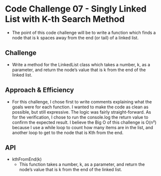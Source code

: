 # Code Challenge 07 - Singly Linked List with K-th Search Method

- The point of this code challenge will be to write a function which finds a node that is k spaces away from the end (or tail) of a linked list.

## Challenge

- Write a method for the LinkedList class which takes a number, k, as a parameter, and return the node’s value that is k from the end of the linked list.

## Approach & Efficiency

- For this challenge, I chose first to write comments explaining what the goals were for each function. I wanted to make the code as clean as possible, but still expressive. The logic was fairly straight-forward. As for the verification, I chose to run the console.log the return value to confirm the expected result. I believe the Big O of this challenge is O(n²) because I use a while loop to count how many items are in the list, and another loop to get to the node that is Kth from the end.

## API

- kthFromEnd(k)
  - This function takes a number, k, as a parameter, and return the node’s value that is k from the end of the linked list.
